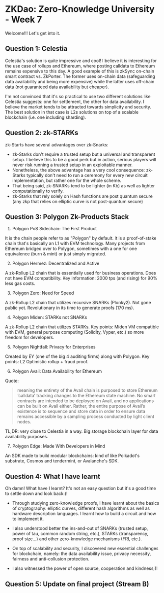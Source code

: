 # ZKDao: Zero-Knowledge University - Week 7

Welcome!!! Let's get into it.

## Question 1: Celestia

Celestia's solution is quite impressive and cool! I believe it is interesting for the use case of rollups and Ethereum, where posting calldata to Ethereum remains expensive to this day. A good example of this is zkSync on-chain smart contract vs. ZkPorter. The former uses on-chain data (safeguarding data availability and being more expensive) while the latter uses off-chain data (not guaranteed data availability but cheaper).

I'm not convinced that it's so practical to use two different solutions like Celestia suggests: one for settlement, the other for data availability. I believe the market tends to be attracted towards simplicity and security. The best solution in that case is L2s solutions on top of a scalable blockchain (i.e. one including sharding).

## Question 2: zk-STARKs

zk-Starts have several advantages over zk-Snarks:

- zk-Starks don't require a trusted setup but a universal and transparent setup. I believe this to be a good perk but in action, serious players will never risk running a trusted setup in an exploitable manner.
- Nonetheless, the above advantage has a very cool consequence: zk-Starks typically don't need to run a ceremony for every new circuit implementation, but rather one for the whole scheme.
- That being said, zk-SNARKs tend to be lighter (in Kb) as well as lighter computationally to verify.
- zk-Starks that rely solely on Hash functions are post quantum secure (any zkp that relies on elliptic curve is not post-quantum secure)

## Question 3: Polygon Zk-Products Stack

1. Polygon PoS Sidechain: The First Product

It is the chain people refer to as "Polygon" by default. It is a proof-of-stake chain that's basically an L1 with EVM technology. Many projects from Ethereum bridged over to Polygon, sometimes with a one for one equivalence (burn & mint) or just simply migrated.

2. Polygon Hermez: Decentralized and Active

A zk-Rollup L2 chain that is essentially used for business operations. Does not have EVM compatibility. Key information: 2000 tps (and rising) for 90% less gas costs.

3. Polygon Zero: Need for Speed

A zk-Rollup L2 chain that utilizes recursive SNARKs (Plonky2). Not gone public yet. Revolutionary in its time to generate proofs (170 ms).

4. Polygon Miden: STARKs not SNARKs

A zk-Rollup L2 chain that utilizes STARKs. Key points: Miden VM compatible with EVM, general purpose computing (Solidity, Vyper, etc.) so more freedom for developers.

5. Polygon Nightfall: Privacy for Enterprises

Created by EY (one of the big 4 auditing firms) along with Polygon. Key points: L2 Optimistic rollup + fraud proof.

6. Polygon Avail: Data Availability for Ethereum

Quote:

> meaning the entirety of the Avail chain is purposed to store Ethereum ‘calldata’ tracking changes to the Ethereum state machine. No smart contracts are intended to be deployed on Avail, and no applications can be built on Avail either. Rather, the entire purpose of Avail’s existence is to sequence and store data in order to ensure data remains accessible by a sampling process conducted by light client nodes.

TL;DR: very close to Celestia in a way. Big storage blockchain layer for data availability purposes.

7. Polygon Edge: Made With Developers in Mind

An SDK made to build modular blockchains: kind of like Polkadot's substrate, Cosmos and tendermint, or Avalanche's SDK.

## Question 4: What I have learnt

Oh damn! What have I learnt? It's not an easy question but it's a good time to settle down and look back:)!

- Through studying zero-knowledge proofs, I have learnt about the basics of cryptography: elliptic curves, different hash algorithms as well as hardware description languages. I learnt how to build a circuit and how to implement it.

- I also understood better the ins-and-out of SNARKs (trusted setup, power of tau, common random string, etc.), STARKs (transparency, proof size...) and other zero-knowledge mechanisms (FRI, etc.).

- On top of scalability and security, I discovered new essential challenges for blockchain, namely: the data availability issue, privacy necessity, fairness and anti-collusion protection.

- I also witnessed the power of open source, cooperation and kindness;)!

## Question 5: Update on final project (Stream B)
